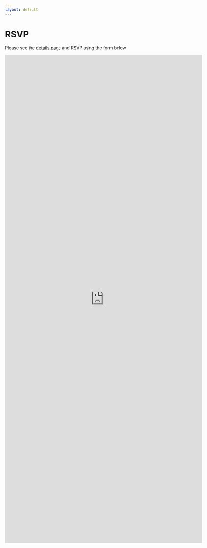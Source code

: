 ```yaml
---
layout: default
---
```


# RSVP

Please see the [details page](/details) and RSVP using the form below

<iframe src="https://docs.google.com/forms/d/e/1FAIpQLSca1uUNVQirmXpFOHJrRxxQz2Etxig1abiex4E2D3xdJF5CFg/viewform?embedded=true" width="640" height="1583" frameborder="0" marginheight="0" marginwidth="0">Loading...</iframe>
